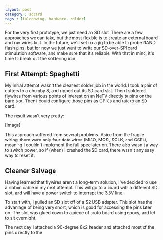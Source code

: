 ```yaml
---
layout: post
category : sdcard
tags : [falconwing, hardware, solder]
---
```

For the very first prototype, we just need an SD slot.  There are a few
approaches we can take, but the most flexible is to create an external
board and run wires to it.  In the future, we'll set up a jig to be able
to probe NAND flash pins, but for now we just want to write our
SD-over-SPI card stimulation software, and make sure that it's reliable.
With that in mind, it's time to break out the soldering iron.

First Attempt: Spaghetti
------------------------
My initial attempt wasn't the cleanest solder job in the world.  I took a
pair of cutters to a chumby 8, and ripped out its SD card slot.  Then I
soldered flywires from various points of interest on an NeTV directly to
pins on the bare slot.  Then I could configure those pins as GPIOs and
talk to an SD card.

The result wasn't very pretty:

[Image]

This approach suffered from several problems.  Aside from the fragile
wiring, there were only four data wires (MISO, MOSI, SCLK, and CSEL),
meaning I couldn't implement the full spec later on.  There also wasn't a
way to switch power, so if (when) I crashed the SD card, there wasn't any
easy way to reset it.

Cleaner Salvage
---------------
Having learned that flywires aren't a long-term solution, I've decided to
use a ribbon cable in my next attempt.  This will go to a board with a
different SD slot, and will have a power switch to interrupt the 3.3V
line.

To start with, I pulled an SD slot off of a $2 USB adapter.  This slot has
the advantage of being very short, which is good for accessing the pins
later on.  The slot was glued down to a piece of proto board using epoxy,
and let to sit overnight.

The next day I attached a 90-degree 8x2 header and attached most of the
pins directly to the 
